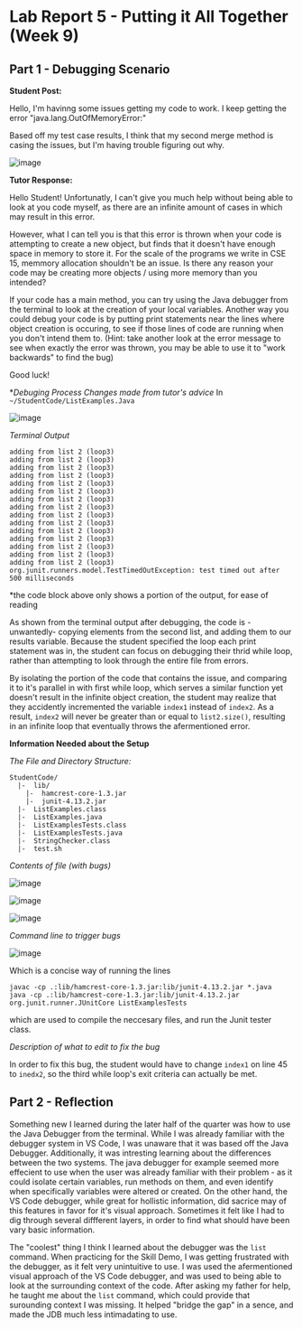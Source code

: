 # Lab Report 5 - Putting it All Together (Week 9)

## Part 1 - Debugging Scenario

**Student Post:**

Hello, I'm havinng some issues getting my code to work. I keep getting the error "java.lang.OutOfMemoryError:" 

Based off my test case results, I think that my second merge method is casing the issues, but I'm having trouble figuring out why. 

![image](https://github.com/Sa-Rangaraj/cse15l-lab-reports/assets/158000497/ea15df06-56dc-4c5d-bb6c-94349eb2f89d)

**Tutor Response:**

Hello Student! Unfortunatly, I can't give you much help without being able to look at you code myself, as there are an infinite amount of cases in which may result in this error. 



However, what I can tell you is that this error is thrown when your code is attempting to create a new object, but finds that it doesn't have enough space in memory to store it. For the scale of the programs we write in CSE 15, memmory allocation shouldn't be an issue. Is there any reason your code may be creating more objects / using more memory than you intended?

If your code has a main method, you can try using the Java debugger from the terminal to look at the creation of your local variables. Another way you could debug your code is by putting print statements near the lines where object creation is occuring, to see if those lines of code are running when you don't intend them to. (Hint: take another look at the error message to see when exactly the error was thrown, you may be able to use it to "work backwards" to find the bug) 

Good luck!

**Debuging Process* 
*Changes made from tutor's advice*
In `~/StudentCode/ListExamples.Java`


![image](https://github.com/Sa-Rangaraj/cse15l-lab-reports/assets/158000497/81413d7d-a317-4d2b-bc72-63c7e504d239)


*Terminal Output*
```
adding from list 2 (loop3)
adding from list 2 (loop3)
adding from list 2 (loop3)
adding from list 2 (loop3)
adding from list 2 (loop3)
adding from list 2 (loop3)
adding from list 2 (loop3)
adding from list 2 (loop3)
adding from list 2 (loop3)
adding from list 2 (loop3)
adding from list 2 (loop3)
adding from list 2 (loop3)
adding from list 2 (loop3)
adding from list 2 (loop3)
adding from list 2 (loop3)
org.junit.runners.model.TestTimedOutException: test timed out after 500 milliseconds
```

*the code block above only shows a portion of the output, for ease of reading 


As shown from the terminal output after debugging, the code is -unwantedly- copying elements from the second list, and adding them to our results variable. Because the student specified the loop each print statement was in, the student can focus on debugging their thrid while loop, rather than attempting to look through the entire file from errors. 

By isolating the portion of the code that contains the issue, and comparing it to it's parallel in with first while loop, which serves a similar function yet doesn't result in the infinite object creation, the student may realize that they accidently incremented the variable `index1` instead of `index2`. As a result, `index2` will never be greater than or equal to `list2.size()`, resulting in an infinite loop that eventually throws the afermentioned error. 




**Information Needed about the Setup**

*The File and Directory Structure:*

```
StudentCode/
  |-  lib/
  	|-  hamcrest-core-1.3.jar
  	|-  junit-4.13.2.jar
  |-  ListExamples.class
  |-  ListExamples.java
  |-  ListExamplesTests.class
  |-  ListExamplesTests.java
  |-  StringChecker.class
  |-  test.sh
```

*Contents of file (with bugs)*

![image](https://github.com/Sa-Rangaraj/cse15l-lab-reports/assets/158000497/e419d642-c956-4792-8a40-9ba76a4d8cae)


![image](https://github.com/Sa-Rangaraj/cse15l-lab-reports/assets/158000497/0fe7890a-b2ff-4782-abf0-4a62e655f76e)


![image](https://github.com/Sa-Rangaraj/cse15l-lab-reports/assets/158000497/ddbfb725-9302-41ea-b8e9-f3abf9b3e2a8)


*Command line to trigger bugs*

![image](https://github.com/Sa-Rangaraj/cse15l-lab-reports/assets/158000497/5441c4fe-335f-451a-9bbd-5bdd63ed3f13)

Which is a concise way of running the lines 
```
javac -cp .:lib/hamcrest-core-1.3.jar:lib/junit-4.13.2.jar *.java
java -cp .:lib/hamcrest-core-1.3.jar:lib/junit-4.13.2.jar org.junit.runner.JUnitCore ListExamplesTests
```

which are used to compile the neccesary files, and run the Junit tester class. 


*Description of what to edit to fix the bug*

In order to fix this bug, the student would have to change `index1` on line 45 to `inedx2`, so the third while loop's exit criteria can actually be met.



## Part 2 - Reflection

Something new I learned during the later half of the quarter was how to use the Java Debugger from the terminal. While I was already familiar with the debugger system in VS Code, I was unaware that it was based off the Java Debugger. Additionally, it was intresting learning about the differences between the two systems. The java debugger for example seemed more effecient to use when the user was already familiar with their problem - as it could isolate certain variables, run methods on them, and even identify when specifically variables were altered or created. On the other hand, the VS Code debugger, while great for hollistic information, did sacrice may of this features in favor for it's visual approach. Sometimes it felt like I had to dig through several diffferent layers, in order to find what should have been vary basic information. 

The "coolest" thing I think I learned about the debugger was the `list` command. When practicing for the Skill Demo, I was getting frustrated with the debugger, as it felt very unintuitive to use. I was used the afermentioned visual approach of the VS Code debugger, and was used to being able to look at the surrounding context of the code. After asking my father for help, he taught me about the `list` command, which could provide that surounding context I was missing. It helped "bridge the gap" in a sence, and made the JDB much less intimadating to use. 






